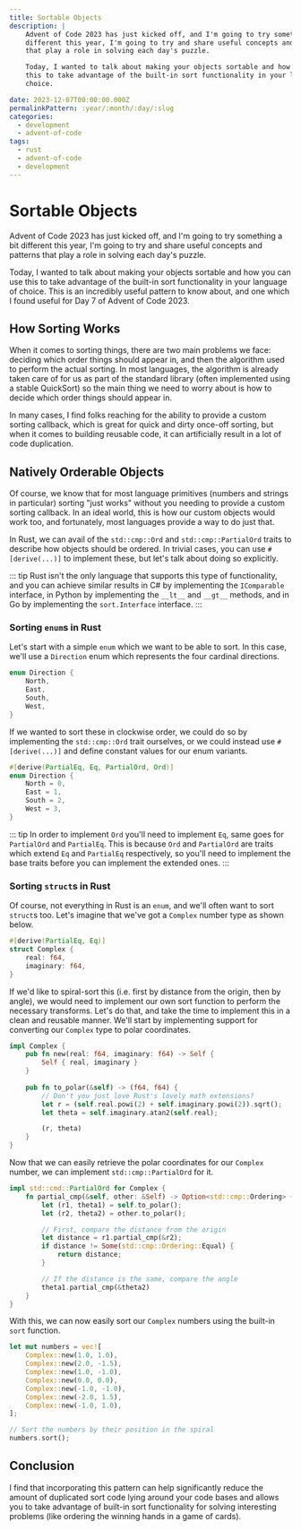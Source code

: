 ```yaml
---
title: Sortable Objects
description: |
    Advent of Code 2023 has just kicked off, and I'm going to try something a bit
    different this year, I'm going to try and share useful concepts and patterns
    that play a role in solving each day's puzzle.

    Today, I wanted to talk about making your objects sortable and how you can use
    this to take advantage of the built-in sort functionality in your language of
    choice.

date: 2023-12-07T00:00:00.000Z
permalinkPattern: :year/:month/:day/:slug
categories:
  - development
  - advent-of-code
tags:
  - rust
  - advent-of-code
  - development
---
```


# Sortable Objects
Advent of Code 2023 has just kicked off, and I'm going to try something a bit
different this year, I'm going to try and share useful concepts and patterns
that play a role in solving each day's puzzle.

Today, I wanted to talk about making your objects sortable and how you can use
this to take advantage of the built-in sort functionality in your language of
choice. This is an incredibly useful pattern to know about, and one which I
found useful for Day 7 of Advent of Code 2023.

<!-- more -->

## How Sorting Works
When it comes to sorting things, there are two main problems we face: deciding
which order things should appear in, and then the algorithm used to perform the
actual sorting. In most languages, the algorithm is already taken care of for
us as part of the standard library (often implemented using a stable QuickSort)
so the main thing we need to worry about is how to decide which order things
should appear in.

In many cases, I find folks reaching for the ability to provide a custom sorting
callback, which is great for quick and dirty once-off sorting, but when it comes
to building reusable code, it can artificially result in a lot of code duplication.

## Natively Orderable Objects
Of course, we know that for most language primitives (numbers and strings in particular)
sorting "just works" without you needing to provide a custom sorting callback. In
an ideal world, this is how our custom objects would work too, and fortunately, most
languages provide a way to do just that.

In Rust, we can avail of the `std::cmp::Ord` and `std::cmp::PartialOrd` traits to
describe how objects should be ordered. In trivial cases, you can use `#[derive(...)]`
to implement these, but let's talk about doing so explicitly.

::: tip
Rust isn't the only language that supports this type of functionality, and you can
achieve similar results in C# by implementing the `IComparable` interface, in Python
by implementing the `__lt__` and `__gt__` methods, and in Go by implementing the
`sort.Interface` interface.
:::

### Sorting `enum`s in Rust
Let's start with a simple `enum` which we want to be able to sort. In this case,
we'll use a `Direction` enum which represents the four cardinal directions.

```rust
enum Direction {
    North,
    East,
    South,
    West,
}
```

If we wanted to sort these in clockwise order, we could do so by implementing the
`std::cmp::Ord` trait ourselves, or we could instead use `#[derive(...)]` and define
constant values for our enum variants.

```rust
#[derive(PartialEq, Eq, PartialOrd, Ord)]
enum Direction {
    North = 0,
    East = 1,
    South = 2,
    West = 3,
}
```

::: tip
In order to implement `Ord` you'll need to implement `Eq`, same goes for `PartialOrd`
and `PartialEq`. This is because `Ord` and `PartialOrd` are traits which extend `Eq`
and `PartialEq` respectively, so you'll need to implement the base traits before you
can implement the extended ones.
:::

### Sorting `struct`s in Rust
Of course, not everything in Rust is an `enum`, and we'll often want to sort `struct`s
too. Let's imagine that we've got a `Complex` number type as shown below.

```rust
#[derive(PartialEq, Eq)]
struct Complex {
    real: f64,
    imaginary: f64,
}
```

If we'd like to spiral-sort this (i.e. first by distance from the origin, then by angle),
we would need to implement our own sort function to perform the necessary transforms.
Let's do that, and take the time to implement this in a clean and reusable manner.
We'll start by implementing support for converting our `Complex` type to polar coordinates.

```rust
impl Complex {
    pub fn new(real: f64, imaginary: f64) -> Self {
        Self { real, imaginary }
    }
    
    pub fn to_polar(&self) -> (f64, f64) {
        // Don't you just love Rust's lovely math extensions?
        let r = (self.real.powi(2) + self.imaginary.powi(2)).sqrt();
        let theta = self.imaginary.atan2(self.real);

        (r, theta)
    }
}
```

Now that we can easily retrieve the polar coordinates for our `Complex` number, we can
implement `std::cmp::PartialOrd` for it.

```rust
impl std::cmd::PartialOrd for Complex {
    fn partial_cmp(&self, other: &Self) -> Option<std::cmp::Ordering> {
        let (r1, theta1) = self.to_polar();
        let (r2, theta2) = other.to_polar();

        // First, compare the distance from the origin
        let distance = r1.partial_cmp(&r2);
        if distance != Some(std::cmp::Ordering::Equal) {
            return distance;
        }

        // If the distance is the same, compare the angle
        theta1.partial_cmp(&theta2)
    }
}
```

With this, we can now easily sort our `Complex` numbers using the built-in `sort` function.

```rust
let mut numbers = vec![
    Complex::new(1.0, 1.0),
    Complex::new(2.0, -1.5),
    Complex::new(1.0, -1.0),
    Complex::new(0.0, 0.0),
    Complex::new(-1.0, -1.0),
    Complex::new(-2.0, 1.5),
    Complex::new(-1.0, 1.0),
];

// Sort the numbers by their position in the spiral
numbers.sort();
```

## Conclusion
I find that incorporating this pattern can help significantly reduce the amount of
duplicated sort code lying around your code bases and allows you to take advantage
of built-in sort functionality for solving interesting problems (like ordering
the winning hands in a game of cards).